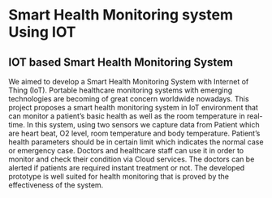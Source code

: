 # Smart Health Monitoring system Using IOT
## IOT based Smart Health Monitoring System 

We aimed to develop a Smart Health Monitoring System with Internet of Thing (IoT). Portable healthcare monitoring systems with emerging technologies are becoming of great concern worldwide nowadays. This project proposes a smart health monitoring system in IoT environment that can monitor a patient’s basic health as well as the room temperature in real-time. In this system, using two sensors we capture data from Patient which are heart beat, O2 level, room temperature and body temperature. Patient’s health parameters should be in certain limit which indicates the normal case or emergency case. Doctors and healthcare staff can use it in order to monitor and check their condition via Cloud services. The doctors can be alerted if patients are required instant treatment or not. The developed prototype is well suited for health monitoring that is proved by the effectiveness of the system. 


